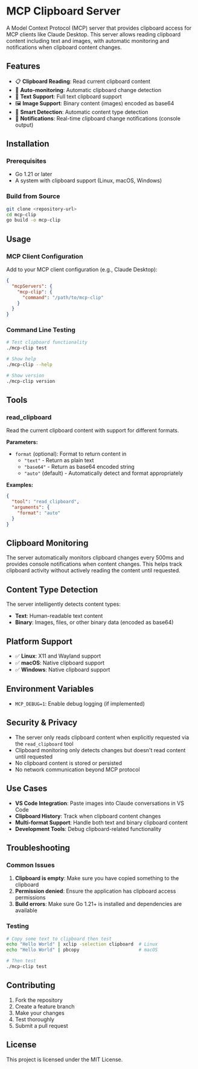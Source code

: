 # MCP Clipboard Server

A Model Context Protocol (MCP) server that provides clipboard access for MCP clients like Claude Desktop. This server allows reading clipboard content including text and images, with automatic monitoring and notifications when clipboard content changes.

## Features

- 📋 **Clipboard Reading**: Read current clipboard content
- 🔄 **Auto-monitoring**: Automatic clipboard change detection
- 📝 **Text Support**: Full text clipboard support
- 🖼️ **Image Support**: Binary content (images) encoded as base64
- 🎯 **Smart Detection**: Automatic content type detection
- 📢 **Notifications**: Real-time clipboard change notifications (console output)

## Installation

### Prerequisites

- Go 1.21 or later
- A system with clipboard support (Linux, macOS, Windows)

### Build from Source

```bash
git clone <repository-url>
cd mcp-clip
go build -o mcp-clip
```

## Usage

### MCP Client Configuration

Add to your MCP client configuration (e.g., Claude Desktop):

```json
{
  "mcpServers": {
    "mcp-clip": {
      "command": "/path/to/mcp-clip"
    }
  }
}
```

### Command Line Testing

```bash
# Test clipboard functionality
./mcp-clip test

# Show help
./mcp-clip --help

# Show version
./mcp-clip version
```

## Tools

### read_clipboard

Read the current clipboard content with support for different formats.

**Parameters:**
- `format` (optional): Format to return content in
  - `"text"` - Return as plain text
  - `"base64"` - Return as base64 encoded string
  - `"auto"` (default) - Automatically detect and format appropriately

**Examples:**
```json
{
  "tool": "read_clipboard",
  "arguments": {
    "format": "auto"
  }
}
```

## Clipboard Monitoring

The server automatically monitors clipboard changes every 500ms and provides console notifications when content changes. This helps track clipboard activity without actively reading the content until requested.

## Content Type Detection

The server intelligently detects content types:
- **Text**: Human-readable text content
- **Binary**: Images, files, or other binary data (encoded as base64)

## Platform Support

- ✅ **Linux**: X11 and Wayland support
- ✅ **macOS**: Native clipboard support
- ✅ **Windows**: Native clipboard support

## Environment Variables

- `MCP_DEBUG=1`: Enable debug logging (if implemented)

## Security & Privacy

- The server only reads clipboard content when explicitly requested via the `read_clipboard` tool
- Clipboard monitoring only detects changes but doesn't read content until requested
- No clipboard content is stored or persisted
- No network communication beyond MCP protocol

## Use Cases

- **VS Code Integration**: Paste images into Claude conversations in VS Code
- **Clipboard History**: Track when clipboard content changes
- **Multi-format Support**: Handle both text and binary clipboard content
- **Development Tools**: Debug clipboard-related functionality

## Troubleshooting

### Common Issues

1. **Clipboard is empty**: Make sure you have copied something to the clipboard
2. **Permission denied**: Ensure the application has clipboard access permissions
3. **Build errors**: Make sure Go 1.21+ is installed and dependencies are available

### Testing

```bash
# Copy some text to clipboard then test
echo "Hello World" | xclip -selection clipboard  # Linux
echo "Hello World" | pbcopy                      # macOS

# Then test
./mcp-clip test
```

## Contributing

1. Fork the repository
2. Create a feature branch
3. Make your changes
4. Test thoroughly
5. Submit a pull request

## License

This project is licensed under the MIT License.